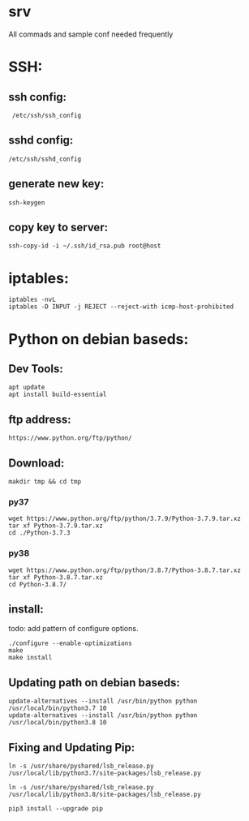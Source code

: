 # srv
All commads and sample conf needed frequently


# SSH: 

## ssh config:
```
 /etc/ssh/ssh_config
```
## sshd config:
```
/etc/ssh/sshd_config
```
## generate new key:
```
ssh-keygen
```
## copy key to server:
```
ssh-copy-id -i ~/.ssh/id_rsa.pub root@host
```

# iptables:
```
iptables -nvL
iptables -D INPUT -j REJECT --reject-with icmp-host-prohibited
```

# Python on debian baseds:
## Dev Tools:
```
apt update
apt install build-essential
```
## ftp address:
```https://www.python.org/ftp/python/```
## Download:
```
makdir tmp && cd tmp
```
### py37
```
wget https://www.python.org/ftp/python/3.7.9/Python-3.7.9.tar.xz
tar xf Python-3.7.9.tar.xz
cd ./Python-3.7.3 
```
### py38
```
wget https://www.python.org/ftp/python/3.8.7/Python-3.8.7.tar.xz
tar xf Python-3.8.7.tar.xz 
cd Python-3.8.7/
```
## install:
todo: add pattern of configure options.
```
./configure --enable-optimizations 
make
make install
```
## Updating path on debian baseds:
```
update-alternatives --install /usr/bin/python python /usr/local/bin/python3.7 10
update-alternatives --install /usr/bin/python python /usr/local/bin/python3.8 10
```
## Fixing and Updating Pip:
```
ln -s /usr/share/pyshared/lsb_release.py /usr/local/lib/python3.7/site-packages/lsb_release.py

ln -s /usr/share/pyshared/lsb_release.py /usr/local/lib/python3.8/site-packages/lsb_release.py

pip3 install --upgrade pip
```



